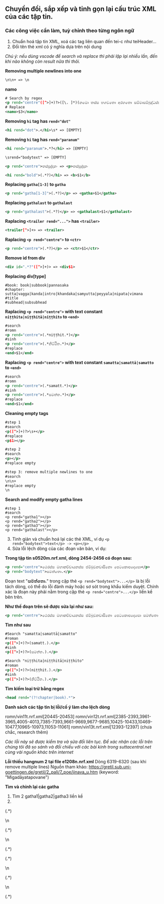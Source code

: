 ## Chuyển đổi, sắp xếp và tinh gọn lại cấu trúc XML của các tập tin.

### Các công việc cần làm, tuỳ chỉnh theo từng ngôn ngữ

1. Chuẩn hoá tập tin XML, xoá các tag liên quan đến tei-c như teiHeader...
2. Đổi tên thẻ xml có ý nghĩa dựa trên nội dung

_Chú ý: nếu dùng vscode để search và replace thì phải lặp lại nhiều lần, đến khi nào không còn result nữa thì thôi._

**Removing multiple newlines into one**
```xml
\n\n+ => \n
```

**namo**
```xml
# Search by regex
<p rend="centre"([^>]+)?>([\. ]*)(නමො තස්‌ස භගවතො අරහතො සම්‌මාසම්‌බුද්‌ධස්‌ස)([\. ]*)</p>
# Replace
<namo>$3</namo>
```

**Removing `hi` tag has `rend="dot"`**
```xml
<hi rend="dot">.</hi>\s* => [EMPTY]
```

**Removing `hi` tag has `rend="paranum"`**
```xml
<hi rend="paranum">.*?</hi> => [EMPTY]
```

```xml
\srend="bodytext" => [EMPTY]
```

```xml
<p rend="centre">තස්‌සුද්‌දානං => <p>තස්‌සුද්‌දානං
```

```xml
<hi rend="bold">(.*?)</hi> => <b>$1</b>
```

**Replacing `gatha[1-3]` to `gatha`**
```xml
<p rend="gatha[1-3]">(.*?)</p> => <gatha>$1</gatha>
```

**Replacing `gathalast` to `gathalast`**
```xml
<p rend="gathalast">(.*?)</p> => <gathalast>$1</gathalast>
```

**Raplacing `<trailer rend="...">` has `<trailer>`**
```xml
<trailer[^>]+> => <trailer>
```

**Raplacing `<p rend="centre">` to `<ctr>`**
```xml
<p rend="centre">(.*?)</p> => <ctr>$1</ctr>
```
**Remove id from div**
```xml
<div id=".*?"([^>]+)> => <div$1>
```

**Replacing div[type]**
```
#book: book|subbook|pannasaka
#chapter: sutta|vagga|kanda|intro|khandaka|samyutta|peyyala|nipata|vimana
#title
#subhead|subsubhead
```









**Raplacing `<p rend="centre">` with text constant `niṭṭhita|niṭṭhitā|niṭṭhito` to `<end>`**
```xml
#search
#romn
<p rend="centre">(.*niṭṭhit.*)</p>
#sinh
<p rend="centre">(.*නිට්‌ඨිත.*)</p>
#replace
<end>$1</end>
```

**Raplacing `<p rend="centre">` with text constant `samatta|samattā|samatto` to `<end>`**
```xml
#search
#romn
<p rend="centre">(.*samatt.*)</p>
#sinh
<p rend="centre">(.*සමත්‌ත.*)</p>
#replace
<end>$1</end>
```

**Cleaning empty tags**
```xml
#step 1
#search
<p([^>]+)?>\s+</p>
#replace
<p$1></p>

#step 2
#search
<p></p>
#replace empty

#step 3: remove multiple newlines to one
#search
\n\n+
#replace empty
\n
```
**Search and modify empty gatha lines**
```
#step 1
#search
<p rend="gatha1"></p>
<p rend="gatha2"></p>
<p rend="gatha3"></p>
<p rend="gathalast"></p>

```

3. Tinh giản và chuẩn hoá lại các thẻ XML, ví dụ `<p rend="bodytext">text</p> -> <p></p>`
4. Sửa lỗi lệch dòng của các đoạn văn bản, ví dụ:

**Trong tập tin s0520m.nrf.xml, dòng 2454-2456 có đoạn sau:**

```xml
<p rend="centre">ථෙරස්‌ස මහාකච්‌චායනස්‌ස ජම්‌බුවනවාසිනො පෙටකොපදෙසො</p>
<p rend="bodytext">සමත්‌තො.</p>
```

Đoạn text "**සමත්‌තො.**" trong cặp thẻ `<p rend="bodytext">...</p>` là bị lỗi tách dòng, có thể do lỗi đánh máy hoặc sơ sót trong khẩu kiểm duyệt. Chính xác là đoạn này phải nằm trong cặp thẻ `<p rend="centre">...</p>` liền kề bên trên.

**Như thế đoạn trên sẽ được sửa lại như sau:**

```xml
<p rend="centre">ථෙරස්‌ස මහාකච්‌චායනස්‌ස ජම්‌බුවනවාසිනො පෙටකොපදෙසො සමත්‌තො.</p>
```

**Tìm như sau**

```xml
#Search "samatta|samattā|samatto"
#roman
<p([^>]+)?>(samatt.).</p>
#sinh
<p([^>]+)?>(සමත්‌ත.).</p>
```

```xml
#Search "niṭṭhita|niṭṭhitā|niṭṭhito"
#roman
<p([^>]+)?>(niṭṭhit.).</p>
#sinh
<p([^>]+)?>(නිට්‌ඨිත.).</p>
```

**Tìm kiếm loại trừ bằng regex**

```xml
<head rend="(?!chapter|book).*">
```

**Danh sách các tập tin bị lỗi/cố ý làm cho lệch dòng**

romn/vin11t.nrf.xml[20445-20453]
romn/vin12t.nrf.xml[2385-2393,3961-3965,4005-4013,7385-7393,9661-9669,9677-9685,10425-10433,10469-10477,10965-10973,11053-11061]
romn/vin13t.nrf.xml[12393-12397] (chưa chắc, research thêm)

_Các lỗi này sẽ được kiểm tra và sửa đổi liên tục. Để xác nhận các lỗi trên chúng tôi đã so sánh và đối chiếu với các bài kinh trong suttacentral.net cùng vài nguồn khác trên internet_

**Lỗi thiếu hangnum 2 tại file e1208n.nrf.xml**
Dòng 6319-6320 (sau khi remove multiple lines)
Nguồn tham khảo:
https://gretil.sub.uni-goettingen.de/gretil/2_pali/7_poe/jinava_u.htm
(keyword: "Migadāyatapovane")

**Tìm và chỉnh lại các gatha**
1. Tìm 2 gatha1|gatha2|gatha3 liền kề
2. 

<p ([a-z]+)="(?!(gatha1|gatha2|gatha3|gathalast)).*">(.*)</p>\n<p rend="gathalast">(.*)</p>\n<p ([a-z]+)="(?!(gatha1|gatha2|gatha3|gathalast)).*">(.*)</p>
<p ([a-z]+)="(?!(gatha1|gatha2|gatha3|gathalast)).*">(.*)</p>\n
<p rend="gathalast">(.*)</p>\n<p ([a-z]+)="(?!(gatha1|gatha2|gatha3|gathalast)).*">(.*)</p>